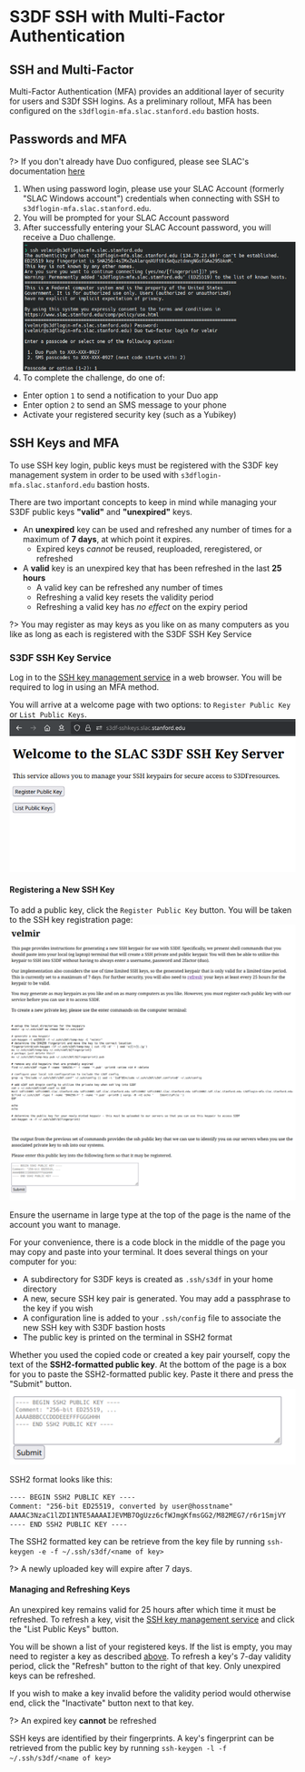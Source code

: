 # S3DF SSH with Multi-Factor Authentication

## SSH and Multi-Factor
Multi-Factor Authentication (MFA) provides an additional layer of security for users and S3Df SSH logins. As a preliminary rollout, MFA has been configured on the `s3dflogin-mfa.slac.stanford.edu` bastion hosts.

## Passwords and MFA
?> If you don't already have Duo configured, please see SLAC's documentation [here](https://it.slac.stanford.edu/support/KB0010216)

1. When using password login, please use your SLAC Account (formerly "SLAC Windows account") credentials when connecting with SSH to `s3dflogin-mfa.slac.stanford.edu`.
2. You will be prompted for your SLAC Account password
3. After successfully entering your SLAC Account password, you will receive a Duo challenge. ![duo challenge prompt](assets/sshmfa_duo_challenge.png)
4. To complete the challenge, do one of:
  * Enter option `1` to send a notification to your Duo app
  * Enter option `2` to send an SMS message to your phone
  * Activate your registered security key (such as a Yubikey)

## SSH Keys and MFA
To use SSH key login, public keys must be registered with the S3DF key management system in order to be used with `s3dflogin-mfa.slac.stanford.edu` bastion hosts.

There are two important concepts to keep in mind while managing your S3DF public keys **"valid"** and **"unexpired"** keys.
* An **unexpired** key can be used and refreshed any number of times for a maximum of **7 days**, at which point it expires.
  * Expired keys *cannot* be reused, reuploaded, reregistered, or refreshed
* A **valid** key is an unexpired key that has been refreshed in the last **25 hours**
  * A valid key can be refreshed any number of times
  * Refreshing a valid key resets the validity period
  * Refreshing a valid key has *no effect* on the expiry period

?> You may register as may keys as you like on as many computers as you like as long as each is registered with the S3DF SSH Key Service

### S3DF SSH Key Service
Log in to the [SSH key management service](https://s3df-sshkeys.slac.stanford.edu) in a web browser. You will be required to log in using an MFA method.

You will arrive at a welcome page with two options: to `Register Public Key` or `List Public Keys`.  
![Welcome to the SLAC S3DF SSH Key Server](assets/sshmfa_welcome.png)

#### Registering a New SSH Key
To add a public key, click the `Register Public Key` button. You will be taken to the SSH key registration page:  
![SSH key registration page](assets/sshmfa_upload_page.png)

Ensure the username in large type at the top of the page is the name of the account you want to manage.

For your convenience, there is a code block in the middle of the page you may copy and paste into your terminal.
It does several things on your computer for you:
* A subdirectory for S3DF keys is created as `.ssh/s3df` in your home directory
* A new, secure SSH key pair is generated. You may add a passphrase to the key if you wish
* A configuration line is added to your `.ssh/config` file to associate the new SSH key with S3DF bastion hosts
* The public key is printed on the terminal in SSH2 format

Whether you used the copied code or created a key pair yourself, copy the text of the **SSH2-formatted public key**. At the bottom of the page is a box for you to paste the SSH2-formatted public key. Paste it there and press the "Submit" button.  
![SSH upload box](assets/sshmfa_upload_box.png)

SSH2 format looks like this:
```
---- BEGIN SSH2 PUBLIC KEY ----
Comment: "256-bit ED25519, converted by user@hosstname"
AAAAC3NzaC1lZDI1NTE5AAAAIJEVMB7OgUzz6cfWJmgKfmsGG2/M82MEG7/r6r1SmjVY
---- END SSH2 PUBLIC KEY ----
```
The SSH2 formatted key can be retrieve from the key file by running `ssh-keygen -e -f ~/.ssh/s3df/<name of key>`

?> A newly uploaded key will expire after 7 days.

#### Managing and Refreshing Keys
An unexpired key remains valid for 25 hours after which time it must be refreshed.
To refresh a key, visit the [SSH key management service](https://s3df-sshkeys.slac.stanford.edu) and click the "List Public Keys" button.

You will be shown a list of your registered keys. If the list is empty, you may need to register a key as described [above](#registering-a-new-ssh-key).
To refresh a key's 7-day validity period, click the "Refresh" button to the right of that key. Only unexpired keys can be refreshed.

If you wish to make a key invalid before the validity period would otherwise end, click the "Inactivate" button next to that key.

?> An expired key **cannot** be refreshed

SSH keys are identified by their fingerprints. A key's fingerprint can be retrieved from the public key by running `ssh-keygen -l -f ~/.ssh/s3df/<name of key>`
